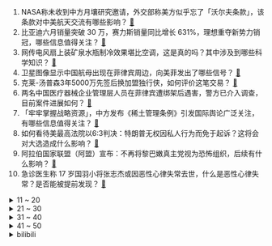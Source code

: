 1. NASA称未收到中方月壤研究邀请，外交部称美方似乎忘了「沃尔夫条款」，该条款对中美航天交流有哪些影响？ [:link:](https://www.zhihu.com/question/660442079)
2. 比亚迪六月销量突破 30 万，赛力斯销量同比增长 631%，理想重夺新势力销冠，哪些信息值得关注？ [:link:](https://www.zhihu.com/question/660467107)
3. 网传电风扇上装矿泉水瓶制冷效果堪比空调，这是真的吗？其中涉及到哪些科学知识？ [:link:](https://www.zhihu.com/question/658876643)
4. 卫星图像显示中国航母出现在菲律宾周边，向美菲发出了哪些信号？ [:link:](https://www.zhihu.com/question/660420628)
5. 克莱-汤普森3年5000万先签后换加盟独行侠，如何评价这笔交易？ [:link:](https://www.zhihu.com/question/660492079)
6. 两名中国医疗器械企业管理层人员在菲律宾遭绑架后遇害，警方已介入调查，目前案件进展如何？ [:link:](https://www.zhihu.com/question/660445213)
7. 「牢牢掌握战略资源」，中方发布《稀土管理条例》引发国际舆论广泛关注，有哪些信息值得关注？ [:link:](https://www.zhihu.com/question/660451569)
8. 如何看待美最高法院以6:3判决：特朗普无权因私人行为而免于起诉？这将会对大选造成什么影响？ [:link:](https://www.zhihu.com/question/660474791)
9. 阿拉伯国家联盟（阿盟）宣布：不再将黎巴嫩真主党视为恐怖组织，后续有什么影响？ [:link:](https://www.zhihu.com/question/660430901)
10. 急诊医生称 17 岁国羽小将张志杰或因恶性心律失常去世，什么是恶性心律失常？是否能被提前发现？ [:link:](https://www.zhihu.com/question/660445754)
<details>
<summary>11 ~ 20</summary>

11. 为什么微软终于向 ARM妥协了？ [:link:](https://www.zhihu.com/question/660298508)
12. Kindle 中国停止下载服务，Kindle 为什么以落幕收场？Kindle 承载了你的哪些记忆？ [:link:](https://www.zhihu.com/question/660424296)
13. 真的会有人能忍受两年甚至更长的孤独吗？ [:link:](https://www.zhihu.com/question/660382842)
14. 《红楼梦》里的太太小姐生活条件那么优越，为什么还那么体弱多病？ [:link:](https://www.zhihu.com/question/658627160)
15. 带有“舟”字的古诗词有哪些？ [:link:](https://www.zhihu.com/question/660428699)
16. 王谢也不过曹魏才发迹，到东晋也没多年，怎么就成顶级门阀了？ [:link:](https://www.zhihu.com/question/655878310)
17. 2024年日本经济为什么越来越差，变得不如韩国？ [:link:](https://www.zhihu.com/question/659193486)
18. 荔枝从 70 元/斤跌至个位数、樱桃价格腰斩、榴莲价格跳水等，高端水果大降价的原因有哪些？ [:link:](https://www.zhihu.com/question/660345828)
19. 瑞士和美国就彼此互换金融账户数据达成协议，该协议的签订对双方来说有何意义？ [:link:](https://www.zhihu.com/question/660181008)
20. 你敢不敢穿几十块钱的衣服去上班呀？ [:link:](https://www.zhihu.com/question/660335755)
</details>
<details>
<summary>21 ~ 30</summary>

21. 黑龙江一中专卫校录取不要求成绩，家长深夜排队抢报名，该校招生火爆的原因究竟是什么？ [:link:](https://www.zhihu.com/question/660258962)
22. 四川曾到处是老虎，大熊猫为何没有被吃绝？ [:link:](https://www.zhihu.com/question/628124546)
23. 2024 欧洲杯葡萄牙 3:0 斯洛文尼亚，如何评价这场比赛？ [:link:](https://www.zhihu.com/question/660425422)
24. 如何评价黄旭东直播吐槽JackeyLove，直言「现在的年轻电竞选手没吃过苦」？ [:link:](https://www.zhihu.com/question/660433758)
25. 如果领导冲你发火，你怎么办？ [:link:](https://www.zhihu.com/question/659894076)
26. 高考没考好有必要复读吗? [:link:](https://www.zhihu.com/question/660380592)
27. 为什么贾雨村在知道了香菱是甄士隐的女儿却还是乱判糊涂案？ [:link:](https://www.zhihu.com/question/307542293)
28. 有哪些让你特别清醒的文案，让你大彻大悟，铭记于心的？ [:link:](https://www.zhihu.com/question/660383053)
29. 天龙三号火箭一级全系统地面试车事故将对民营航天产生哪些影响? [:link:](https://www.zhihu.com/question/660355855)
30. 2024TapTap游戏发布会召开，本次发布会都有哪些值得关注的信息？ [:link:](https://www.zhihu.com/question/660276251)
</details>
<details>
<summary>31 ~ 40</summary>

31. 如何看待网易雷火超级直升大礼包？对《魔兽世界》的环境会带来什么影响？ [:link:](https://www.zhihu.com/question/660154802)
32. 阮梅放大经常说“无论何时绽放，都会有被风吹落的那一天”，是在恨生命终会逝去，但她不知道长生种存在吗？ [:link:](https://www.zhihu.com/question/660335207)
33. 猫咪跟着主人上厕所代表什么？ [:link:](https://www.zhihu.com/question/652666000)
34. 如何看待 2024 浙江高考 699 分以上 331 人，今年浙江 700 分能稳上清华北大吗？ [:link:](https://www.zhihu.com/question/659954438)
35. 央行决定于近期面向部分公开市场业务一级交易商开展国债借入操作，意味着什么？将带来哪些影响？ [:link:](https://www.zhihu.com/question/660435335)
36. 2024 欧洲杯法国 1-0 比利时，晋级八强，穆阿尼造乌龙，拉比奥下场停赛，如何评价这场比赛？ [:link:](https://www.zhihu.com/question/660425401)
37. 怎么评价山东的教育？ [:link:](https://www.zhihu.com/question/29190133)
38. 韩国将于 7 月成立人口部，应对低生育率和人口老龄化问题，该问题的症结是什么？有哪些信息值得关注？ [:link:](https://www.zhihu.com/question/660433536)
39. 世界上飞得最高的鸟是什么鸟? [:link:](https://www.zhihu.com/question/659180791)
40. 为什么中国没有野生狮子分布？ [:link:](https://www.zhihu.com/question/659804357)
</details>
<details>
<summary>41 ~ 50</summary>

41. 高考后是学车的最佳时期吗？ [:link:](https://www.zhihu.com/question/659239475)
42. 为什么外企造不出热效率46%以上的发动机？ [:link:](https://www.zhihu.com/question/657656202)
43. “你若盛开，蝴蝶自来。”这句话对吗？ [:link:](https://www.zhihu.com/question/281931168)
44. 如何看待2024年7月1日A股股市行情？ [:link:](https://www.zhihu.com/question/660152055)
45. 高中没学生物可以学医吗? [:link:](https://www.zhihu.com/question/660265306)
46. 在心理学上，陪伴有多重要？ [:link:](https://www.zhihu.com/question/660087070)
47. 1-5 月汽车制造业利润总额 2046.7 亿元，同比增长 17.9%，如何解读这一数据？ [:link:](https://www.zhihu.com/question/660073217)
48. 猫咪是如何理解人类「拍照行为」的？ [:link:](https://www.zhihu.com/question/656180221)
49. 美民调显示近一半民主党选民认为拜登不应继续参加总统竞选，这将如何影响美国大选走向？会有其他人接棒吗？ [:link:](https://www.zhihu.com/question/660416534)
50. 渐行渐远的友谊是否要继续？ [:link:](https://www.zhihu.com/question/659915673)
</details><details>
<summary>bilibili</summary>

</details>